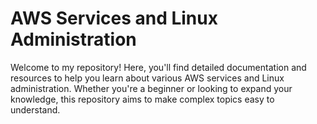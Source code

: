 # AWS Services and Linux Administration
Welcome to my repository! Here, you'll find detailed documentation and resources to help you learn about various AWS services and Linux administration.
Whether you're a beginner or looking to expand your knowledge, this repository aims to make complex topics easy to understand.
